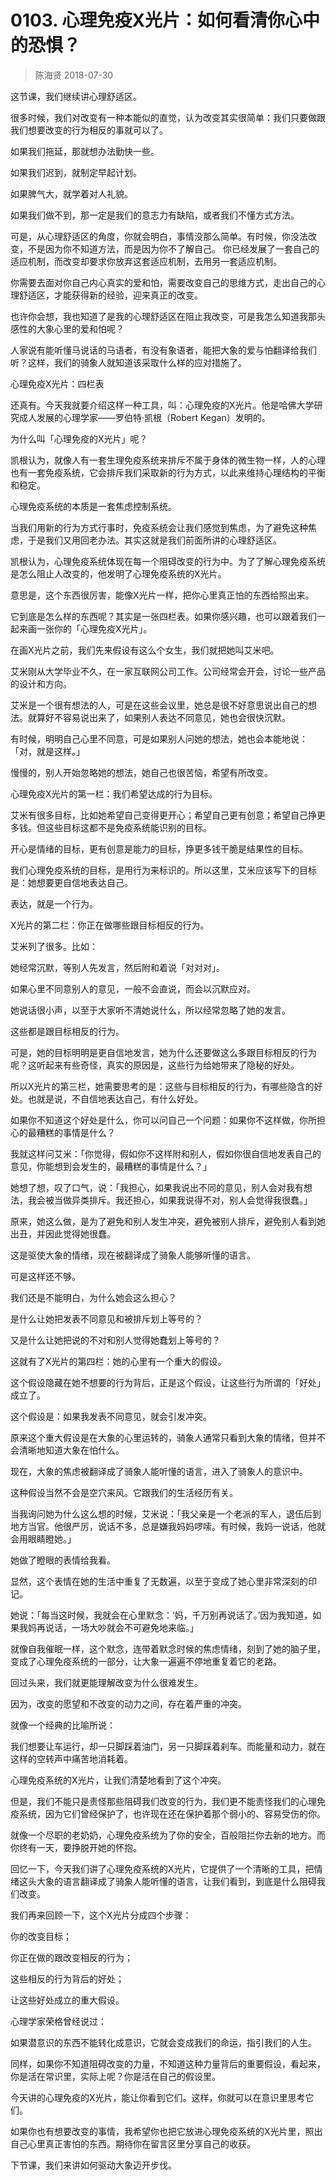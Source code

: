 # 0103. 心理免疫X光片：如何看清你心中的恐惧？

> 陈海贤
2018-07-30

这节课，我们继续讲心理舒适区。

很多时候，我们对改变有一种本能似的直觉，认为改变其实很简单：我们只要做跟我们想要改变的行为相反的事就可以了。

如果我们拖延，那就想办法勤快一些。

如果我们迟到，就制定早起计划。

如果脾气大，就学着对人礼貌。

如果我们做不到，那一定是我们的意志力有缺陷，或者我们不懂方式方法。

可是，从心理舒适区的角度，你就会明白，事情没那么简单。有时候，你没法改变，不是因为你不知道方法，而是因为你不了解自己。
你已经发展了一套自己的适应机制，而改变却要求你放弃这套适应机制，去用另一套适应机制。

你需要去面对你自己内心真实的爱和怕，需要改变自己的思维方式，走出自己的心理舒适区，才能获得新的经验，迎来真正的改变。

也许你会想，我也知道了是我的心理舒适区在阻止我改变，可是我怎么知道我那头感性的大象心里的爱和怕呢？

人家说有能听懂马说话的马语者，有没有象语者，能把大象的爱与怕翻译给我们听？这样，我们的骑象人就知道该采取什么样的应对措施了。

心理免疫X光片：四栏表

还真有。今天我就要介绍这样一种工具，叫：心理免疫的X光片。他是哈佛大学研究成人发展的心理学家——罗伯特·凯根（Robert Kegan）发明的。

为什么叫「心理免疫的X光片」呢？

凯根认为，就像人有一套生理免疫系统来排斥不属于身体的微生物一样，人的心理也有一套免疫系统，它会排斥我们采取新的行为方式，以此来维持心理结构的平衡和稳定。

心理免疫系统的本质是一套焦虑控制系统。

当我们用新的行为方式行事时，免疫系统会让我们感觉到焦虑，为了避免这种焦虑，于是我们又用回老办法。其实这就是我们前面所讲的心理舒适区。

凯根认为，心理免疫系统体现在每一个阻碍改变的行为中。为了了解心理免疫系统是怎么阻止人改变的，他发明了心理免疫系统的X光片。

意思是，这个东西很厉害，能像X光片一样，把你心里真正怕的东西给照出来。

它到底是怎么样的东西呢？其实是一张四栏表。如果你感兴趣，也可以跟着我们一起来画一张你的「心理免疫X光片」。

在画X光片之前，我们先来假设有这么个女生，我们就把她叫艾米吧。

艾米刚从大学毕业不久，在一家互联网公司工作。公司经常会开会，讨论一些产品的设计和方向。

艾米是一个很有想法的人，可是在这些会议里，她总是很不好意思说出自己的想法。就算好不容易说出来了，如果别人表达不同意见，她也会很快沉默。

有时候，明明自己心里不同意，可是如果别人问她的想法，她也会本能地说：「对，就是这样。」

慢慢的，别人开始忽略她的想法，她自己也很苦恼，希望有所改变。

心理免疫X光片的第一栏：我们希望达成的行为目标。

艾米有很多目标，比如她希望自己变得更开心；希望自己更有创意；希望自己挣更多钱。但这些目标这都不是免疫系统能识别的目标。

开心是情绪的目标，更有创意是能力的目标，挣更多钱干脆是结果性的目标。

我们心理免疫系统的目标，是用行为来标识的。所以这里，艾米应该写下的目标是：她想要更自信地表达自己。

表达，就是一个行为。

X光片的第二栏：你正在做哪些跟目标相反的行为。

艾米列了很多。比如：

她经常沉默，等别人先发言，然后附和着说「对对对」。

如果心里不同意别人的意见，一般不会直说，而会以沉默应对。

她说话很小声，以至于大家听不清她说什么，所以经常忽略了她的发言。

这些都是跟目标相反的行为。

可是，她的目标明明是更自信地发言，她为什么还要做这么多跟目标相反的行为呢？这听起来有些奇怪，真实的原因是，这些行为给她带来了隐秘的好处。

所以X光片的第三栏，她需要思考的是：这些与目标相反的行为，有哪些隐含的好处。也就是说，不自信地表达自己，有什么好处。

如果你不知道这个好处是什么，你可以问自己一个问题：如果你不这样做，你所担心的最糟糕的事情是什么？

我就这样问艾米：「你觉得，假如你不这样附和别人，假如你很自信地发表自己的意见，你能想到会发生的，最糟糕的事情是什么？」

她想了想，叹了口气，说：「我担心，如果我说出不同的意见，别人会对我有想法，我会被当做异类排斥。我还担心，如果我说得不对，别人会觉得我很蠢。」

原来，她这么做，是为了避免和别人发生冲突，避免被别人排斥，避免别人看到她出丑，并因此觉得她很蠢。

这是驱使大象的情绪，现在被翻译成了骑象人能够听懂的语言。

可是这样还不够。

我们还是不能明白，为什么她会这么担心？

是什么让她把发表不同意见和被排斥划上等号的？

又是什么让她把说的不对和别人觉得她蠢划上等号的？

这就有了X光片的第四栏：她的心里有一个重大的假设。

这个假设隐藏在她不想要的行为背后，正是这个假设，让这些行为所谓的「好处」成立了。

这个假设是：如果我发表不同意见，就会引发冲突。

原来这个重大假设是在大象的心里运转的，骑象人通常只看到大象的情绪，但并不会清晰地知道大象在怕什么。

现在，大象的焦虑被翻译成了骑象人能听懂的语言，进入了骑象人的意识中。

这种假设当然不会是空穴来风。它跟我们的生活经历有关。

当我询问她为什么这么想的时候，艾米说：「我父亲是一个老派的军人，退伍后到地方当官。他很严厉，说话不多，总是嫌我妈妈啰嗦。有时候，我妈一说话，他就会用眼睛瞪她。」

她做了瞪眼的表情给我看。

显然，这个表情在她的生活中重复了无数遍，以至于变成了她心里非常深刻的印记。

她说：「每当这时候，我就会在心里默念：‘妈，千万别再说话了。’因为我知道，如果我妈再说话，一场大吵就会不可避免地来临。」

就像自我催眠一样，这个默念，连带着默念时候的焦虑情绪，刻到了她的脑子里，变成了心理免疫系统的一部分，让大象一遍遍不停地重复着它的老路。

回过头来，我们就更能理解改变为什么很难发生。

因为，改变的愿望和不改变的动力之间，存在着严重的冲突。

就像一个经典的比喻所说：

我们想要让车运行，却一只脚踩着油门，另一只脚踩着刹车。而能量和动力，就在这样的空转声中痛苦地消耗着。

心理免疫系统的X光片，让我们清楚地看到了这个冲突。

但是，我们不能只是责怪那些阻碍我们改变的行为，我们更不能责怪我们的心理免疫系统，因为它们曾经保护了，也许现在还在保护着那个弱小的、容易受伤的你。

就像一个尽职的老奶奶，心理免疫系统为了你的安全，百般阻拦你去新的地方。而你终有一天，要挣脱开她的怀抱。

回忆一下，今天我们讲了心理免疫系统的X光片，它提供了一个清晰的工具，把情绪这头大象的语言翻译成了骑象人能听懂的语言，让我们看到，到底是什么阻碍我们改变。

我们再来回顾一下，这个X光片分成四个步骤：

你的改变目标；

你正在做的跟改变相反的行为；

这些相反的行为背后的好处；

让这些好处成立的重大假设。

心理学家荣格曾经说过：

如果潜意识的东西不能转化成意识，它就会变成我们的命运，指引我们的人生。

同样，如果你不知道阻碍改变的力量，不知道这种力量背后的重要假设，看起来，你是活在常识里，实际上呢？你是活在自己的假设里。

今天讲的心理免疫的X光片，能让你看到它们。这样，你就可以在意识里思考它们。

如果你也有想要改变的事情，我希望你也把它放进心理免疫系统的X光片里，照出自己心里真正害怕的东西。期待你在留言区里分享自己的收获。

下节课，我们来讲如何驱动大象迈开步伐。


